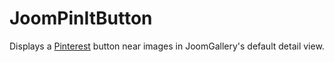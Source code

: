 # JoomPinItButton
Displays a [Pinterest](https://www.pinterest.com) button near images in JoomGallery's default detail view.
